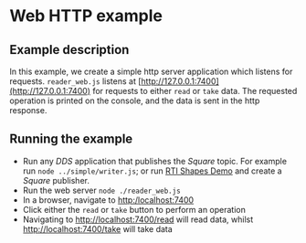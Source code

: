 # Web HTTP example

## Example description
In this example, we create a simple http server application which listens for
requests.
`reader_web.js` listens at [http://127.0.0.1:7400](http://127.0.0.1:7400) for requests
to either ``read`` or ``take`` data.
The requested operation is printed on the console, and the data is sent in the http response.

## Running the example
* Run any *DDS* application that publishes the *Square* topic. For example run
`node ../simple/writer.js`; or run
[RTI Shapes Demo](https://www.rti.com/free-trial/shapes-demo) and create a *Square*
publisher.
* Run the web server `node ./reader_web.js`
* In a browser, navigate to [http:/localhost:7400](http://127.0.0.1:7400)
* Click either the `read` or `take` button to perform an operation
* Navigating to [http://localhost:7400/read](http://localhost:7400/read) will read data,
whilst [http://localhost:7400/take](http://localhost:7400/take) will take data
